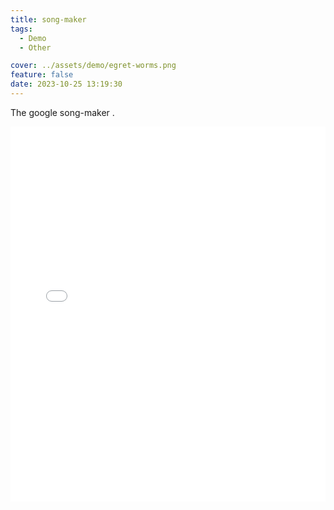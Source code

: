 ```yaml
---
title: song-maker
tags:
  - Demo
  - Other

cover: ../assets/demo/egret-worms.png
feature: false
date: 2023-10-25 13:19:30
---
```

The google song-maker .
<iframe
width=100%
height=600
src='../assets/demo/song-maker/index.html'
frameborder=0
></iframe>